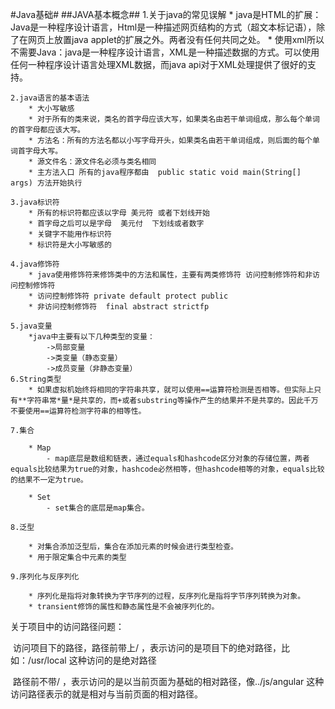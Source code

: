 #Java基础#
##JAVA基本概念##
	1.关于java的常见误解
		* java是HTML的扩展：Java是一种程序设计语言，Html是一种描述网页结构的方式（超文本标记语），除了在网页上放置java applet的扩展之外。两者没有任何共同之处。
		* 使用xml所以不需要Java：java是一种程序设计语言，XML是一种描述数据的方式。可以使用任何一种程序设计语言处理XML数据，而java api对于XML处理提供了很好的支持。
	
	2.java语言的基本语法
		* 大小写敏感
		* 对于所有的类来说，类名的首字母应该大写，如果类名由若干单词组成，那么每个单词的首字母都应该大写。
		* 方法名：所有的方法名都以小写字母开头，如果类名由若干单词组成，则后面的每个单词首字母大写。
		* 源文件名：源文件名必须与类名相同
		* 主方法入口 所有的java程序都由  public static void main(String[] args) 方法开始执行
	
	3.java标识符
		* 所有的标识符都应该以字母 美元符 或者下划线开始
		* 首字母之后可以是字母  美元付  下划线或者数字
		* 关键字不能用作标识符
		* 标识符是大小写敏感的
		
	4.java修饰符
		* java使用修饰符来修饰类中的方法和属性，主要有两类修饰符 访问控制修饰符和非访问控制修饰符
		* 访问控制修饰符 private default protect public
		* 非访问控制修饰符  final abstract strictfp
	
	5.java变量
		*java中主要有以下几种类型的变量：
			->局部变量
			->类变量（静态变量）
			->成员变量（非静态变量）
	6.String类型
		* 如果虚拟机始终将相同的字符串共享，就可以使用==运算符检测是否相等。但实际上只有**字符串常*量*是共享的，而+或者substring等操作产生的结果并不是共享的。因此千万不要使用==运算符检测字符串的相等性。
	
	7.集合
		
		* Map
			- map底层是数组和链表，通过equals和hashcode区分对象的存储位置，两者equals比较结果为true的对象，hashcode必然相等，但hashcode相等的对象，equals比较的结果不一定为true。
		
		* Set
			- set集合的底层是map集合。
	
	8.泛型
		
		* 对集合添加泛型后，集合在添加元素的时候会进行类型检查。
		* 用于限定集合中元素的类型
	
	9.序列化与反序列化
	
		* 序列化是指将对象转换为字节序列的过程，反序列化是指将字节序列转换为对象。
		* transient修饰的属性和静态属性是不会被序列化的。


关于项目中的访问路径问题：

​	访问项目下的路径，路径前带上/  ，表示访问的是项目下的绝对路径，比如：/usr/local  这种访问的是绝对路径

​	路径前不带/  ，表示访问的是以当前页面为基础的相对路径，像../js/angular  这种访问路径表示的就是相对与当前页面的相对路径。

​	